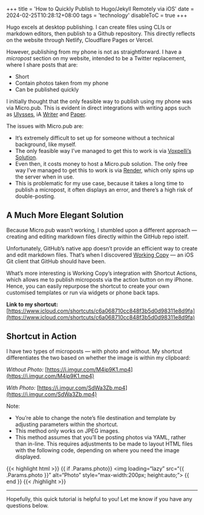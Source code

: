 +++
title = 'How to Quickly Publish to Hugo/Jekyll Remotely via iOS'
date = 2024-02-25T10:28:12+08:00
tags = 'technology'
disableToC = true
+++

Hugo excels at desktop publishing. I can create files using CLIs or markdown editors, then publish to a Github repository. This directly reflects on the website through Netlify, Cloudflare Pages or Vercel.

However, publishing from my phone is not as straightforward. I have a _micropost_ section on my website, intended to be a Twitter replacement, where I share posts that are:
-  Short
-  Contain photos taken from my phone
-  Can be published quickly

I initially thought that the only feasible way to publish using my phone was via Micro.pub. This is evident in direct integrations with writing apps such as [Ulysses](https://ulysses.app), iA [Writer](https://ia.net) and [Paper](https://papereditor.app). 

The issues with Micro.pub are:
-  It’s extremely difficult to set up for someone without a technical background, like myself.
-  The only feasible way I’ve managed to get this to work is via [Voxpelli’s Solution](https://github.com/voxpelli/webpage-micropub-to-github).
-  Even then, it costs money to host a Micro.pub solution. The only free way I’ve managed to get this to work is via [Render](https://render.com), which only spins up the server when in use. 
-  This is problematic for my use case, because it takes a long time to publish a micropost, it often displays an error, and there’s a high risk of double-posting.

## A Much More Elegant Solution

Because Micro.pub wasn’t working, I stumbled upon a different approach — creating and editing markdown files directly within the GitHub repo istelf.

Unfortunately, GitHub’s native app doesn’t provide an efficient way to create and edit markdown files. That’s when I discovered [Working Copy](https://workingcopy.app) — an iOS Git client that GitHub should have been. 

What’s more interesting is Working Copy’s integration with Shortcut Actions, which allows me to publish microposts via the action button on my iPhone. Hence, you can easily repurpose the shortcut to create your own customised templates or run via widgets or phone back taps.

**Link to my shortcut:** [https://www.icloud.com/shortcuts/c6a068710cc848f3b5d0d98311e8d9fa](https://www.icloud.com/shortcuts/c6a068710cc848f3b5d0d98311e8d9fa)

## Shortcut in Action

I have two types of microposts — with photo and without. My shortcut differentiates the two based on whether the image is within my clipboard:

_Without Photo:_
[https://i.imgur.com/M4ip9K1.mp4](https://i.imgur.com/M4ip9K1.mp4)

_With Photo:_
[https://i.imgur.com/SdWa3Zb.mp4](https://i.imgur.com/SdWa3Zb.mp4)

Note:
-  You’re able to change the note’s file destination and template by adjusting parameters within the shortcut.
-  This method only works on JPEG images.
-  This method assumes that you’ll be posting photos via YAML, rather than in-line. This requires adjustments to be made to layout HTML files with the following code, depending on where you need the image displayed.

{{< highlight html >}}
 {{ if .Params.photo}}
 <img loading=“lazy” src=“{{ .Params.photo }}” alt=“Photo” style=“max-width:200px; height:auto;”>
 {{ end }}
{{< /highlight >}}

---
Hopefully, this quick tutorial is helpful to you! Let me know if you have any questions below.